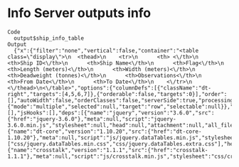 # Info Server outputs info

    Code
      output$ship_info_table
    Output
      {"x":{"filter":"none","vertical":false,"container":"<table class=\"display\">\n  <thead>\n    <tr>\n      <th> <\/th>\n      <th>Ship ID<\/th>\n      <th>Ship Name<\/th>\n      <th>Flag<\/th>\n      <th>Length (meters)<\/th>\n      <th>Width (meters)<\/th>\n      <th>Deadweight (tonnes)<\/th>\n      <th>Observations<\/th>\n      <th>From Date<\/th>\n      <th>To Date<\/th>\n    <\/tr>\n  <\/thead>\n<\/table>","options":{"columnDefs":[{"className":"dt-right","targets":[4,5,6,7]},{"orderable":false,"targets":0}],"order":[],"autoWidth":false,"orderClasses":false,"serverSide":true,"processing":true},"selection":{"mode":"multiple","selected":null,"target":"row","selectable":null}},"evals":[],"jsHooks":[],"deps":[{"name":"jquery","version":"3.6.0","src":{"href":"jquery-3.6.0"},"meta":null,"script":"jquery-3.6.0.min.js","stylesheet":null,"head":null,"attachment":null,"all_files":true},{"name":"dt-core","version":"1.10.20","src":{"href":"dt-core-1.10.20"},"meta":null,"script":"js/jquery.dataTables.min.js","stylesheet":["css/jquery.dataTables.min.css","css/jquery.dataTables.extra.css"],"head":null,"attachment":null,"package":null,"all_files":false},{"name":"crosstalk","version":"1.1.1","src":{"href":"crosstalk-1.1.1"},"meta":null,"script":"js/crosstalk.min.js","stylesheet":"css/crosstalk.css","head":null,"attachment":null,"all_files":true}]} 

